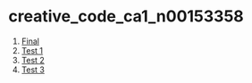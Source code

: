 # creative_code_ca1_n00153358

1. [Final](final_test)
2. [Test 1](test_1)
3. [Test 2](test_2)
4. [Test 3](test_3)
